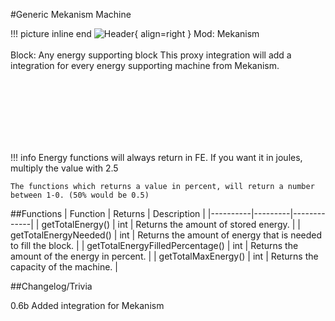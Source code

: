 #Generic Mekanism Machine

!!! picture inline end
    ![Header](https://srendi.de/wp-content/uploads/2021/05/Steel-Casing.png){ align=right }
    Mod: Mekanism <br><br/>
    Block: Any energy supporting block
This proxy integration will add a integration for every energy supporting machine from Mekanism.

<br><br/>
<br><br/>
<br><br/>

!!! info
    Energy functions will always return in FE. If you want it in joules, multiply the value with 2.5

    The functions which returns a value in percent, will return a number between 1-0. (50% would be 0.5)

##Functions
| Function | Returns | Description |
|----------|---------|-------------|
| getTotalEnergy() | int | Returns the amount of stored energy. |
| getTotalEnergyNeeded() | int | Returns the amount of energy that is needed to fill the block. |
| getTotalEnergyFilledPercentage() | int | Returns the amount of the energy in percent. |
| getTotalMaxEnergy() | int | Returns the capacity of the machine. |

##Changelog/Trivia

0.6b
Added integration for Mekanism
